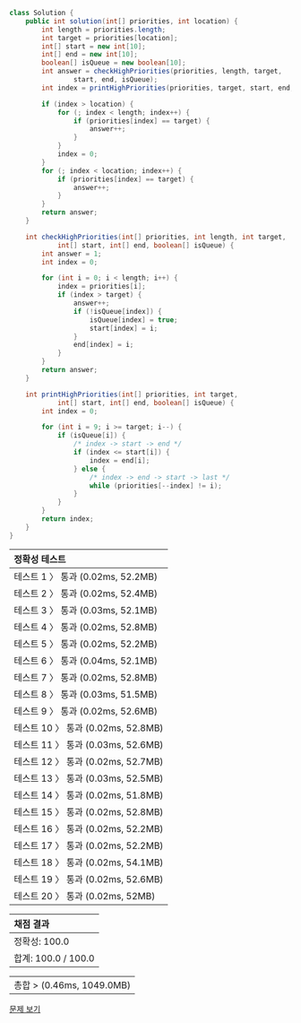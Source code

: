 ```java
class Solution {
    public int solution(int[] priorities, int location) {
        int length = priorities.length;
        int target = priorities[location];
        int[] start = new int[10];
        int[] end = new int[10];
        boolean[] isQueue = new boolean[10];
        int answer = checkHighPriorities(priorities, length, target,
                start, end, isQueue);
        int index = printHighPriorities(priorities, target, start, end, isQueue);

        if (index > location) {
            for (; index < length; index++) {
                if (priorities[index] == target) {
                    answer++;
                }
            }
            index = 0;
        }
        for (; index < location; index++) {
            if (priorities[index] == target) {
                answer++;
            }
        }
        return answer;
    }

    int checkHighPriorities(int[] priorities, int length, int target,
            int[] start, int[] end, boolean[] isQueue) {
        int answer = 1;
        int index = 0;

        for (int i = 0; i < length; i++) {
            index = priorities[i];
            if (index > target) {
                answer++;
                if (!isQueue[index]) {
                    isQueue[index] = true;
                    start[index] = i;
                }
                end[index] = i;
            }
        }
        return answer;
    }

    int printHighPriorities(int[] priorities, int target,
            int[] start, int[] end, boolean[] isQueue) {
        int index = 0;

        for (int i = 9; i >= target; i--) {
            if (isQueue[i]) {
                /* index -> start -> end */
                if (index <= start[i]) {
                    index = end[i];
                } else {
                    /* index -> end -> start -> last */
                    while (priorities[--index] != i);
                }
            }
        }
        return index;
    }
}
```
 | 정확성 테스트 |
 |  :-  |
 | 테스트 1 〉 통과 (0.02ms, 52.2MB) |
 | 테스트 2 〉 통과 (0.02ms, 52.4MB) |
 | 테스트 3 〉 통과 (0.03ms, 52.1MB) |
 | 테스트 4 〉 통과 (0.02ms, 52.8MB) |
 | 테스트 5 〉 통과 (0.02ms, 52.2MB) |
 | 테스트 6 〉 통과 (0.04ms, 52.1MB) |
 | 테스트 7 〉 통과 (0.02ms, 52.8MB) |
 | 테스트 8 〉 통과 (0.03ms, 51.5MB) |
 | 테스트 9 〉 통과 (0.02ms, 52.6MB) |
 | 테스트 10 〉 통과 (0.02ms, 52.8MB) |
 | 테스트 11 〉 통과 (0.03ms, 52.6MB) |
 | 테스트 12 〉 통과 (0.02ms, 52.7MB) |
 | 테스트 13 〉 통과 (0.03ms, 52.5MB) |
 | 테스트 14 〉 통과 (0.02ms, 51.8MB) |
 | 테스트 15 〉 통과 (0.02ms, 52.8MB) |
 | 테스트 16 〉 통과 (0.02ms, 52.2MB) |
 | 테스트 17 〉 통과 (0.02ms, 52.2MB) |
 | 테스트 18 〉 통과 (0.02ms, 54.1MB) |
 | 테스트 19 〉 통과 (0.02ms, 52.6MB) |
 | 테스트 20 〉 통과 (0.02ms, 52MB) |

 | 채점 결과 |
 | :- |
 | 정확성: 100.0 |
 | 합계: 100.0 / 100.0 |

 ||
 | :- |
 | 총합 > (0.46ms, 1049.0MB) |

[문제 보기](https://programmers.co.kr/learn/courses/30/lessons/42587?language=java)